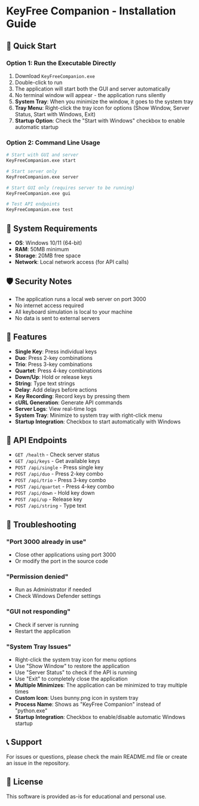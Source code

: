 # KeyFree Companion - Installation Guide

## 🚀 Quick Start

### Option 1: Run the Executable Directly
1. Download `KeyFreeCompanion.exe`
2. Double-click to run
3. The application will start both the GUI and server automatically
4. No terminal window will appear - the application runs silently
5. **System Tray**: When you minimize the window, it goes to the system tray
6. **Tray Menu**: Right-click the tray icon for options (Show Window, Server Status, Start with Windows, Exit)
7. **Startup Option**: Check the "Start with Windows" checkbox to enable automatic startup

### Option 2: Command Line Usage
```bash
# Start with GUI and server
KeyFreeCompanion.exe start

# Start server only
KeyFreeCompanion.exe server

# Start GUI only (requires server to be running)
KeyFreeCompanion.exe gui

# Test API endpoints
KeyFreeCompanion.exe test
```

## 🔧 System Requirements

- **OS**: Windows 10/11 (64-bit)
- **RAM**: 50MB minimum
- **Storage**: 20MB free space
- **Network**: Local network access (for API calls)

## 🛡️ Security Notes

- The application runs a local web server on port 3000
- No internet access required
- All keyboard simulation is local to your machine
- No data is sent to external servers

## 🎯 Features

- **Single Key**: Press individual keys
- **Duo**: Press 2-key combinations
- **Trio**: Press 3-key combinations  
- **Quartet**: Press 4-key combinations
- **Down/Up**: Hold or release keys
- **String**: Type text strings
- **Delay**: Add delays before actions
- **Key Recording**: Record keys by pressing them
- **cURL Generation**: Generate API commands
- **Server Logs**: View real-time logs
- **System Tray**: Minimize to system tray with right-click menu
- **Startup Integration**: Checkbox to start automatically with Windows

## 🔗 API Endpoints

- `GET /health` - Check server status
- `GET /api/keys` - Get available keys
- `POST /api/single` - Press single key
- `POST /api/duo` - Press 2-key combo
- `POST /api/trio` - Press 3-key combo
- `POST /api/quartet` - Press 4-key combo
- `POST /api/down` - Hold key down
- `POST /api/up` - Release key
- `POST /api/string` - Type text

## 🚨 Troubleshooting

### "Port 3000 already in use"
- Close other applications using port 3000
- Or modify the port in the source code

### "Permission denied"
- Run as Administrator if needed
- Check Windows Defender settings

### "GUI not responding"
- Check if server is running
- Restart the application

### "System Tray Issues"
- Right-click the system tray icon for menu options
- Use "Show Window" to restore the application
- Use "Server Status" to check if the API is running
- Use "Exit" to completely close the application
- **Multiple Minimizes**: The application can be minimized to tray multiple times
- **Custom Icon**: Uses bunny.png icon in system tray
- **Process Name**: Shows as "KeyFree Companion" instead of "python.exe"
- **Startup Integration**: Checkbox to enable/disable automatic Windows startup

## 📞 Support

For issues or questions, please check the main README.md file or create an issue in the repository.

## 📄 License

This software is provided as-is for educational and personal use.
